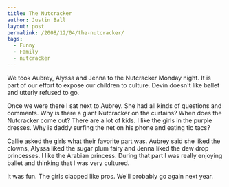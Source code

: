 ```yaml
---
title: The Nutcracker
author: Justin Ball
layout: post
permalink: /2008/12/04/the-nutcracker/
tags:
  - Funny
  - Family
  - nutcracker
---
```

We took Aubrey, Alyssa and Jenna to the Nutcracker Monday night. It is part of our effort to expose our children to culture. Devin doesn't like ballet and utterly refused to go.

Once we were there I sat next to Aubrey. She had all kinds of questions and comments. Why is there a giant Nutcracker on the curtains? When does the Nutcracker come out? There are a lot of kids. I like the girls in the purple dresses. Why is daddy surfing the net on his phone and eating tic tacs?

Callie asked the girls what their favorite part was. Aubrey said she liked the clowns, Alyssa liked the sugar plum fairy and Jenna liked the dew drop princesses. I like the Arabian princess. During that part I was really enjoying ballet and thinking that I was very cultured.

It was fun. The girls clapped like pros. We'll probably go again next year.